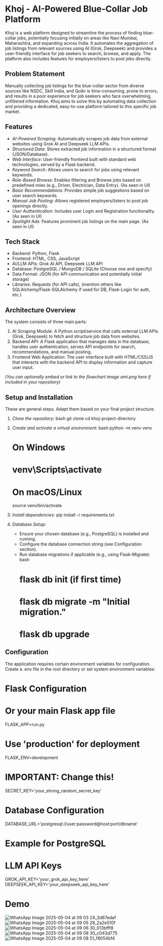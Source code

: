 # Khoj - AI-Powered Blue-Collar Job Platform

*Khoj* is a web platform designed to streamline the process of finding blue-collar jobs, potentially focusing initially on areas like Navi Mumbai, Maharashtra, and expanding across India. It automates the aggregation of job listings from relevant sources using AI (Grok, Deepseek) and provides a user-friendly interface for job seekers to search, browse, and apply. The platform also includes features for employers/listers to post jobs directly.

## Problem Statement

Manually collecting job listings for the blue-collar sector from diverse sources like NSDC, Skill India, and Quikr is time-consuming, prone to errors, and results in a poor experience for job seekers who face overwhelming, unfiltered information. Khoj aims to solve this by automating data collection and providing a dedicated, easy-to-use platform tailored to this specific job market.

## Features

* *AI-Powered Scraping:* Automatically scrapes job data from external websites using Grok AI and Deepseek LLM APIs.
* *Structured Data:* Stores extracted job information in a structured format (JSON/Database).
* *Web Interface:* User-friendly frontend built with standard web technologies, served by a Flask backend.
* *Keyword Search:* Allows users to search for jobs using relevant keywords.
* *Role-Based Browse:* Enables filtering and Browse jobs based on predefined roles (e.g., Driver, Electrician, Data Entry). (As seen in UI)
* *Basic Recommendations:* Provides simple job suggestions based on user search keywords.
* *Manual Job Posting:* Allows registered employers/listers to post job openings directly.
* *User Authentication:* Includes user Login and Registration functionality. (As seen in UI)
* *Spotlight Ads:* Features prominent job listings on the main page. (As seen in UI)

## Tech Stack

* Backend: Python, Flask
* Frontend: HTML, CSS, JavaScript
* AI/LLM APIs: Grok AI API, Deepseek LLM API
* Database: PostgreSQL / MongoDB / SQLite (Choose one and specify)
* Data Format: JSON (for API communication and potentially initial storage)
* Libraries: Requests (for API calls), (mention others like SQLAlchemy/Flask-SQLAlchemy if used for DB, Flask-Login for auth, etc.)

## Architecture Overview

The system consists of three main parts:
1.  AI Scraping Module: A Python script/service that calls external LLM APIs (Grok, Deepseek) to fetch and structure job data from websites.
2.  Backend API: A Flask application that manages data in the database, handles user authentication, serves API endpoints for search, recommendations, and manual posting.
3.  Frontend Web Application: The user interface built with HTML/CSS/JS that interacts with the backend API to display information and capture user input.

*(You can optionally embed or link to the flowchart image ami.png here if included in your repository)*

## Setup and Installation

These are general steps. Adapt them based on your final project structure.

1.  *Clone the repository:*
    bash
    git clone <your-repository-link>
    cd khoj-project-directory
    

2.  *Create and activate a virtual environment:*
    bash
    python -m venv venv
    # On Windows
    # venv\Scripts\activate
    # On macOS/Linux
    source venv/bin/activate
    

3.  *Install dependencies:*
    pip install -r requirements.txt
    

4.  *Database Setup:*
    * Ensure your chosen database (e.g., PostgreSQL) is installed and running.
    * Configure the database connection string (see Configuration section).
    * Run database migrations if applicable (e.g., using Flask-Migrate):
        bash
        # flask db init  (if first time)
        # flask db migrate -m "Initial migration."
        # flask db upgrade
        

## Configuration

The application requires certain environment variables for configuration. Create a .env file in the root directory or set system environment variables:

# Flask Configuration
# Or your main Flask app file
FLASK_APP=run.py 
# Use 'production' for deployment
FLASK_ENV=development
# IMPORTANT: Change this!
SECRET_KEY='your_strong_random_secret_key'

# Database Configuration
DATABASE_URL='postgresql://user:password@host:port/dbname'
# Example for PostgreSQL

# LLM API Keys
GROK_API_KEY='your_grok_api_key_here'
DEEPSEEK_API_KEY='your_deepseek_api_key_here'

# Demo

![WhatsApp Image 2025-05-04 at 09 03 24_3d67edaf](https://github.com/user-attachments/assets/d8528a49-0da6-4274-bdd6-de48a63a8229)
![WhatsApp Image 2025-05-04 at 09 05 28_2a2e510f](https://github.com/user-attachments/assets/661054e1-f93e-438c-9ba0-ecd9df0a9174)
![WhatsApp Image 2025-05-04 at 09 06 30_013bfff8](https://github.com/user-attachments/assets/1b2ec475-d0ba-4066-94ae-f8e510517f2a)
![WhatsApp Image 2025-05-04 at 09 08 30_c043d775](https://github.com/user-attachments/assets/1a4ef91b-abe5-4cd3-a8a2-a47f75ce3ab2)
![WhatsApp Image 2025-05-04 at 09 08 51_f8054bf4](https://github.com/user-attachments/assets/d6ae0fe1-1c56-4c2d-a456-c67fa4e1b679)

